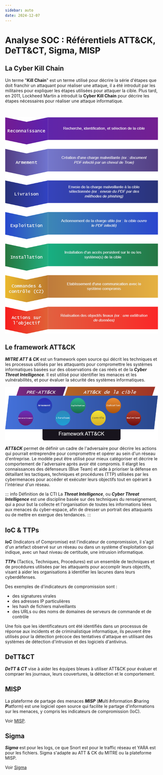```yaml
---
sidebar: auto
date: 2024-12-07
---
```


# Analyse SOC : Référentiels ATT&CK, DeTT&CT, Sigma, MISP
<ESDInfo />

## La Cyber Kill Chain

Un terme "**Kill Chain**" est un terme utilisé pour décrire la série d'étapes que doit franchir un attaquant pour réaliser une attaque, il a été introduit par les militaires pour expliquer les étapes utilisées pour attaquer la cible. Plus tard, en 2011, Lockheed Martin a introduit la **Cyber Kill Chain** pour décrire les étapes nécessaires pour réaliser une attaque informatique.

<br>

![Cyber Kill Chain](./img/cyberkillchain.png) 

## Le framework ATT&CK

***MITRE ATT & CK*** est un framework open source qui décrit les techniques et les processus utilisés par les attaquants pour compromettre les systèmes informatiques basées sur des observations de cas réels et de la ***Cyber Threat Intelligence***. Il est utilisé pour identifier les menaces et les vulnérabilités, et pour évaluer la sécurité des systèmes informatiques.

![MITRE ATT&CK](./img/att&ck.png) 

***ATT&CK*** permet de définir un cadre de l'adversaire pour décrire les actions qui pourrait entreprendre pour compromettre et opérer au sein d'un réseau d'entreprise. Le modèle peut être utilisé pour mieux catégoriser et décrire le comportement de l'adversaire après avoir été compromis. Il élargit les connaissances des défenseurs (Blue Team) et aide à prioriser la défense en détaillant les tactiques, techniques et procédures (TTP) utilisées par les cybermenaces pour accéder et exécuter leurs objectifs tout en opérant à l'intérieur d'un réseau.

::: info Définition de la CTI
La ***Threat Intelligence***, ou ***Cyber Threat Intelligence*** est une discipline basée sur des techniques du renseignement, qui a pour but la collecte et l'organisation de toutes les informations liées aux menaces du cyber-espace, afin de dresser un portrait des attaquants ou de mettre en exergue des tendances.
:::

## IoC & TTPs

***IoC*** (Indicators of Compromise) est l'indicateur de compromission, il s'agit d'un artefact observé sur un réseau ou dans un système d'exploitation qui indique, avec un haut niveau de certitude, une intrusion informatique.

***TTPs*** (Tactics, Techniques, Procedures) est un ensemble de techniques et de procédures utilisées par les attaquants pour accomplir leurs objectifs, visant à aider les organisations à identifier les lacunes dans leurs cyberdéfenses.

Des exemples de d'indicateurs de compromission sont :
- des signatures virales
- des adresses IP particulières
- les hash de fichiers malveillants
- des URLs ou des noms de domaines de serveurs de commande et de contrôle

Une fois que les identificateurs ont été identifiés dans un processus de réponse aux incidents et de criminalistique informatique, ils peuvent être utilisés pour la détection précoce des tentatives d'attaque en utilisant des systèmes de détection d'intrusion et des logiciels d'antivirus.

## DeTT&CT

***DeTT & CT*** vise à aider les équipes bleues à utiliser ATT&CK pour évaluer et compraer les journaux, leurs couvertures, la détection et le comportement.

## MISP

La plateforme de partage des menaces ***MISP*** (***M***ulti ***I***nformation ***S***haring ***P***latform) est une logiciel open source qui facilite le partage d'informations sur les menaces, y compris les indicateurs de compromission (IoC).

Voir [MISP](https://www.misp-project.org/).

## Sigma

***Sigma*** est pour les logs, ce que Snort est pour le traffic réseau et YARA est pour les fichiers.
Sigma s'adapte au ATT & CK du MITRE ou la plateforme MISP.

Voir [Sigma](https://sigmahq.github.io/sigma/)
